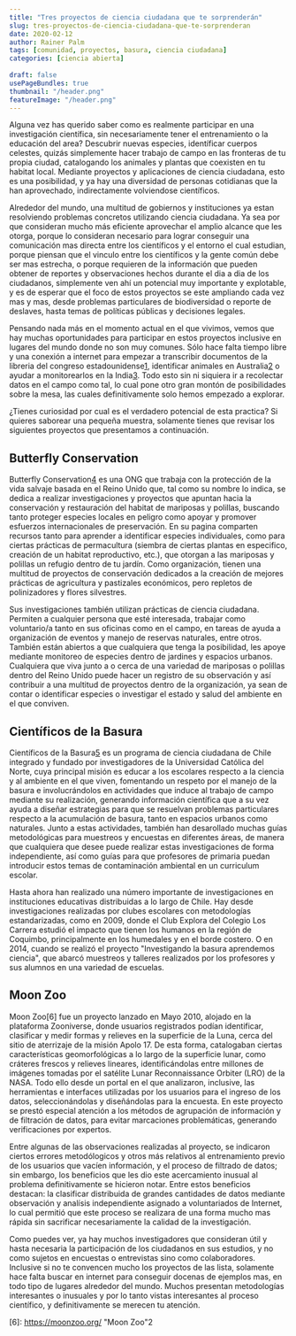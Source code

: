 ```yaml
---
title: "Tres proyectos de ciencia ciudadana que te sorprenderán"
slug: tres-proyectos-de-ciencia-ciudadana-que-te-sorprenderan
date: 2020-02-12
author: Rainer Palm
tags: [comunidad, proyectos, basura, ciencia ciudadana]
categories: [ciencia abierta]
 
draft: false
usePageBundles: true
thumbnail: "/header.png"
featureImage: "/header.png"
---
```



<!-- # Tres proyectos de ciencia ciudadana que te sorprenderán -->
<!-- **Por Rainer Palm** -->



Alguna vez has querido saber como es realmente participar en una investigación científica, sin necesariamente tener el entrenamiento o la educación del area? Descubrir nuevas especies, identíficar cuerpos celestes, quizás simplemente hacer trabajo de campo en las fronteras de tu propia ciudad, catalogando los animales y plantas que coexisten en tu habitat local. Mediante proyectos y aplicaciones de ciencia ciudadana, esto es una posibilidad, y ya hay una diversidad de personas cotidianas que la han aprovechado, indirectamente volviendose científicos.

<!-- TEASER_END -->

Alrededor del mundo, una multitud de gobiernos y instituciones ya estan resolviendo problemas concretos utilizando ciencia ciudadana. Ya sea por que consideran mucho más eficiente aprovechar el amplio alcance que les otorga, porque lo consideran necesario para lograr conseguir una comunicación mas directa entre los científicos y el entorno el cual estudian, porque piensan que el vinculo entre los científicos y la gente común debe ser mas estrecha, o porque requieren de la información que pueden obtener de reportes y observaciones hechos durante el dia a dia de los ciudadanos, simplemente ven ahí un potencial muy importante y explotable, y es de esperar que el foco de estos proyectos se este ampliando cada vez mas y mas, desde problemas particulares de biodiversidad o reporte de deslaves, hasta temas de políticas públicas y decisiones legales.

Pensando nada más en el momento actual en el que vivimos, vemos que hay muchas oportunidades para participar en estos proyectos inclusive en lugares del mundo donde no son muy comunes. Sólo hace falta tiempo libre y una conexión a internet para empezar a transcribir documentos de la libreria del congreso estadounidense[1], identificar animales en Australia[2] o ayudar a monitorearlos en la India[3]. Todo esto sin ni siquiera ir a recolectar datos en el campo como tal, lo cual pone otro gran montón de posibilidades sobre la mesa, las cuales definitivamente solo hemos empezado a explorar.

¿Tienes curiosidad por cual es el verdadero potencial de esta practica? Si quieres saborear una pequeña muestra, solamente tienes que revisar los siguientes proyectos que presentamos a continuación.

## Butterfly Conservation

Butterfly Conservation[4] es una ONG que trabaja con la protección de la vida salvaje basada en el Reino Unido que, tal como su nombre lo indica, se dedica a realizar investigaciones y proyectos que apuntan hacia la conservación y restauración del habitat de mariposas y polillas, buscando tanto proteger especies locales en peligro como apoyar y promover esfuerzos internacionales de preservación. En su pagina comparten recursos tanto para aprender a identificar especies individuales, como para ciertas prácticas de permacultura (siembra de ciertas plantas en especifico, creación de un habitat reproductivo, etc.), que otorgan a las mariposas y polillas un refugio dentro de tu jardín. Como organización, tienen una multitud de proyectos de conservación dedicados a la creación de mejores prácticas de agricultura y pastizales económicos, pero repletos de polinizadores y flores silvestres.

Sus investigaciones también utilizan prácticas de ciencia ciudadana. Permiten a cualquier persona que esté interesada, trabajar como voluntario/a tanto en sus oficinas como en el campo, en tareas de ayuda a organización de eventos y manejo de reservas naturales, entre otros. También están abiertos a que cualquiera que tenga la posibilidad, les apoye mediante monitoreo de especies dentro de jardines y espacios urbanos. Cualquiera que viva junto a o cerca de una variedad de mariposas o polillas dentro del Reino Unido puede hacer un registro de su observación y así contribuir a una multitud de proyectos dentro de la organización, ya sean de contar o identificar especies o investigar el estado y salud del ambiente en el que conviven.

## Científicos de la Basura

Científicos de la Basura[5] es un programa de ciencia ciudadana de Chile integrado y fundado por investigadores de la Universidad Católica del Norte, cuya principal misión es educar a los escolares respecto a la ciencia y al ambiente en el que viven, fomentando un respeto por el manejo de la basura e involucrándolos en actividades que induce al trabajo de campo mediante su realización, generando información científica que a su vez ayuda a diseñar estrategias para que se resuelvan problemas particulares respecto a la acumulación de basura, tanto en espacios urbanos como naturales. Junto a estas actividades, también han desarollado muchas guías metodológicas para muestreos y encuestas en diferentes áreas, de manera que cualquiera que desee puede realizar estas investigaciones de forma independiente, así como guías para que profesores de primaria puedan introducir estos temas de contaminación ambiental en un curriculum escolar.

Hasta ahora han realizado una número importante de investigaciones en instituciones educativas distribuidas a lo largo de Chile. Hay desde investigaciones realizadas por clubes escolares con metodologías estandarizadas, como en 2009, donde el Club Explora del Colegio Los Carrera estudió el impacto que tienen los humanos en la región de Coquimbo, principalmente en los humedales y en el borde costero. O en 2014, cuando se realizó el proyecto "Investigando la basura aprendemos ciencia", que abarcó muestreos y talleres realizados por los profesores y sus alumnos en una variedad de escuelas.

## Moon Zoo

Moon Zoo\[6\] fue un proyecto lanzado en Mayo 2010, alojado en la plataforma Zooniverse, donde usuarios registrados podían identificar, clasificar y medir formas y relieves en la superficie de la Luna, cerca del sitio de aterrizaje de la misión Apolo 17. De esta forma, catalogaban ciertas características geomorfológicas a lo largo de la superficie lunar, como cráteres frescos y relieves lineares, identificándolas entre millones de imágenes tomadas por el satélite Lunar Reconnaissance Orbiter (LRO) de la NASA. Todo ello desde un portal en el que analizaron, inclusive, las herramientas e interfaces utilizadas por los usuarios para el ingreso de los datos, seleccionándolas y diseñándolas para la encuesta. En este proyecto se prestó especial atención a los métodos de agrupación de información y de filtración de datos, para evitar marcaciones problemáticas, generando verificaciones por expertos.

Entre algunas de las observaciones realizadas al proyecto, se indicaron ciertos errores metodólogicos y otros más relativos al entrenamiento previo de los usuarios que vacíen información, y el proceso de filtrado de datos; sin embargo, los beneficios que les dio este acercamiento inusual al problema definitivamente se hicieron notar. Entre estos beneficios destacan: la clasificar distribuida de grandes cantidades de datos mediante observación y analísis independiente asignado a voluntariados de Internet, lo cual permitió que este proceso se realizara de una forma mucho mas rápida sin sacrificar necesariamente la calidad de la investigación.

Como puedes ver, ya hay muchos investigadores que consideran útil y hasta necesaria la participación de los ciudadanos en sus estudios, y no como sujetos en encuestas o entrevistas sino como colaboradores. Inclusive si no te convencen mucho los proyectos de las lista, solamente hace falta buscar en internet para conseguir docenas de ejemplos mas, en todo tipo de lugares alrededor del mundo. Muchos presentan metodologías interesantes o inusuales y por lo tanto vistas interesantes al proceso científico, y definitivamente se merecen tu atención.

\[6\]: https://moonzoo.org/ "Moon Zoo"2

[1]: https://crowd.loc.gov/ "By The People"
[2]: https://volunteer.ala.org.au/wildlife-spotter "DigiVol - Wildlife Spotter"
[3]: https://www.bioatlasindia.org/bai-websites "Biodiversity Atlas - India"
[4]: https://butterfly-conservation.org/ "Butterfly Conservation"
[5]: http://www.cientificosdelabasura.cl "Científicos de la Basura"

